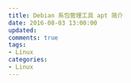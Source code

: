 ```yaml
---
title: Debian 系包管理工具 apt 简介
date: 2016-08-03 13:00:00
updated:
comments: true
tags:
- Linux
categories:
- Linux
---
```

